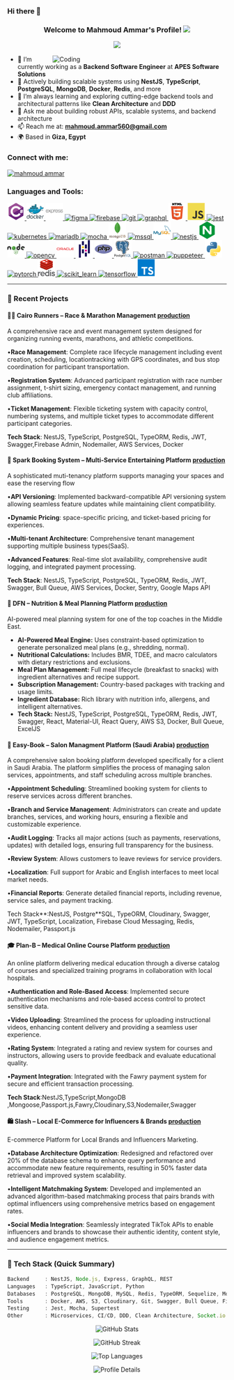 ### Hi there 👋

<h3 align="center">
  Welcome to Mahmoud Ammar's Profile!
  <img src="https://media.giphy.com/media/hvRJCLFzcasrR4ia7z/giphy.gif" width="28">
</h3>

<!-- Typing SVG by DenverCoder1 -->
<p align="center">
  <a href="https://github.com/DenverCoder1/readme-typing-svg">
    <img src="https://readme-typing-svg.herokuapp.com/?lines=Backend%20Software%20Engineer;Always%20Learning%20and%20Building&font=Fira%20Code&center=true&width=440&height=45&color=f75c7e&vCenter=true&size=22">
  </a>
</p>

<img align="right" alt="Coding" width="400" src="https://cdn.dribbble.com/users/1162077/screenshots/3848914/programmer.gif" />

- 🔭 I’m currently working as a **Backend Software Engineer** at **APES Software Solutions**
- 🚀 Actively building scalable systems using **NestJS**, **TypeScript**, **PostgreSQL**, **MongoDB**, **Docker**, **Redis**, and more
- 🌱 I’m always learning and exploring cutting-edge backend tools and architectural patterns like **Clean Architecture** and **DDD**
- 💬 Ask me about building robust APIs, scalable systems, and backend architecture
- 📫 Reach me at: **mahmoud.ammar560@gmail.com**
- 🌍 Based in **Giza, Egypt**

<h3 align="left">Connect with me:</h3>
<p align="left">
<a href="https://www.linkedin.com/in/mahmoud-ammar-539713193/" target="blank">
  <img align="center" src="https://raw.githubusercontent.com/rahuldkjain/github-profile-readme-generator/master/src/images/icons/Social/linked-in-alt.svg" alt="mahmoud ammar" height="30" width="40" />
</a>
</p>

<h3 align="left">Languages and Tools:</h3>
<p align="left">
<p align="left"> <a href="https://www.w3schools.com/cs/" target="_blank" rel="noreferrer"> <img src="https://raw.githubusercontent.com/devicons/devicon/master/icons/csharp/csharp-original.svg" alt="csharp" width="40" height="40"/> </a> <a href="https://www.docker.com/" target="_blank" rel="noreferrer"> <img src="https://raw.githubusercontent.com/devicons/devicon/master/icons/docker/docker-original-wordmark.svg" alt="docker" width="40" height="40"/> </a> <a href="https://expressjs.com" target="_blank" rel="noreferrer"> <img src="https://raw.githubusercontent.com/devicons/devicon/master/icons/express/express-original-wordmark.svg" alt="express" width="40" height="40"/> </a> <a href="https://www.figma.com/" target="_blank" rel="noreferrer"> <img src="https://www.vectorlogo.zone/logos/figma/figma-icon.svg" alt="figma" width="40" height="40"/> </a> <a href="https://firebase.google.com/" target="_blank" rel="noreferrer"> <img src="https://www.vectorlogo.zone/logos/firebase/firebase-icon.svg" alt="firebase" width="40" height="40"/> </a> <a href="https://git-scm.com/" target="_blank" rel="noreferrer"> <img src="https://www.vectorlogo.zone/logos/git-scm/git-scm-icon.svg" alt="git" width="40" height="40"/> </a> <a href="https://graphql.org" target="_blank" rel="noreferrer"> <img src="https://www.vectorlogo.zone/logos/graphql/graphql-icon.svg" alt="graphql" width="40" height="40"/> </a> <a href="https://www.w3.org/html/" target="_blank" rel="noreferrer"> <img src="https://raw.githubusercontent.com/devicons/devicon/master/icons/html5/html5-original-wordmark.svg" alt="html5" width="40" height="40"/> </a> <a href="https://developer.mozilla.org/en-US/docs/Web/JavaScript" target="_blank" rel="noreferrer"> <img src="https://raw.githubusercontent.com/devicons/devicon/master/icons/javascript/javascript-original.svg" alt="javascript" width="40" height="40"/> </a> <a href="https://jestjs.io" target="_blank" rel="noreferrer"> <img src="https://www.vectorlogo.zone/logos/jestjsio/jestjsio-icon.svg" alt="jest" width="40" height="40"/> </a> <a href="https://kubernetes.io" target="_blank" rel="noreferrer"> <img src="https://www.vectorlogo.zone/logos/kubernetes/kubernetes-icon.svg" alt="kubernetes" width="40" height="40"/> </a> <a href="https://mariadb.org/" target="_blank" rel="noreferrer"> <img src="https://www.vectorlogo.zone/logos/mariadb/mariadb-icon.svg" alt="mariadb" width="40" height="40"/> </a> <a href="https://mochajs.org" target="_blank" rel="noreferrer"> <img src="https://www.vectorlogo.zone/logos/mochajs/mochajs-icon.svg" alt="mocha" width="40" height="40"/> </a> <a href="https://www.mongodb.com/" target="_blank" rel="noreferrer"> <img src="https://raw.githubusercontent.com/devicons/devicon/master/icons/mongodb/mongodb-original-wordmark.svg" alt="mongodb" width="40" height="40"/> </a> <a href="https://www.microsoft.com/en-us/sql-server" target="_blank" rel="noreferrer"> <img src="https://www.svgrepo.com/show/303229/microsoft-sql-server-logo.svg" alt="mssql" width="40" height="40"/> </a> <a href="https://www.mysql.com/" target="_blank" rel="noreferrer"> <img src="https://raw.githubusercontent.com/devicons/devicon/master/icons/mysql/mysql-original-wordmark.svg" alt="mysql" width="40" height="40"/> </a><a href="https://nestjs.com/" target="_blank" rel="noreferrer"> 
  <img src="https://cdn.jsdelivr.net/gh/devicons/devicon/icons/nestjs/nestjs-plain.svg" alt="nestjs" width="40" height="40"/> 
</a>
</a> <a href="https://www.nginx.com" target="_blank" rel="noreferrer"> <img src="https://raw.githubusercontent.com/devicons/devicon/master/icons/nginx/nginx-original.svg" alt="nginx" width="40" height="40"/> </a> <a href="https://nodejs.org" target="_blank" rel="noreferrer"> <img src="https://raw.githubusercontent.com/devicons/devicon/master/icons/nodejs/nodejs-original-wordmark.svg" alt="nodejs" width="40" height="40"/> </a> <a href="https://opencv.org/" target="_blank" rel="noreferrer"> <img src="https://www.vectorlogo.zone/logos/opencv/opencv-icon.svg" alt="opencv" width="40" height="40"/> </a> <a href="https://www.oracle.com/" target="_blank" rel="noreferrer"> <img src="https://raw.githubusercontent.com/devicons/devicon/master/icons/oracle/oracle-original.svg" alt="oracle" width="40" height="40"/> </a> <a href="https://pandas.pydata.org/" target="_blank" rel="noreferrer"> <img src="https://raw.githubusercontent.com/devicons/devicon/2ae2a900d2f041da66e950e4d48052658d850630/icons/pandas/pandas-original.svg" alt="pandas" width="40" height="40"/> </a> <a href="https://www.php.net" target="_blank" rel="noreferrer"> <img src="https://raw.githubusercontent.com/devicons/devicon/master/icons/php/php-original.svg" alt="php" width="40" height="40"/> </a> <a href="https://www.postgresql.org" target="_blank" rel="noreferrer"> <img src="https://raw.githubusercontent.com/devicons/devicon/master/icons/postgresql/postgresql-original-wordmark.svg" alt="postgresql" width="40" height="40"/> </a> <a href="https://postman.com" target="_blank" rel="noreferrer"> <img src="https://www.vectorlogo.zone/logos/getpostman/getpostman-icon.svg" alt="postman" width="40" height="40"/> </a> <a href="https://github.com/puppeteer/puppeteer" target="_blank" rel="noreferrer"> <img src="https://www.vectorlogo.zone/logos/pptrdev/pptrdev-official.svg" alt="puppeteer" width="40" height="40"/> </a> <a href="https://www.python.org" target="_blank" rel="noreferrer"> <img src="https://raw.githubusercontent.com/devicons/devicon/master/icons/python/python-original.svg" alt="python" width="40" height="40"/> </a> <a href="https://pytorch.org/" target="_blank" rel="noreferrer"> <img src="https://www.vectorlogo.zone/logos/pytorch/pytorch-icon.svg" alt="pytorch" width="40" height="40"/> </a> <a href="https://redis.io" target="_blank" rel="noreferrer"> <img src="https://raw.githubusercontent.com/devicons/devicon/master/icons/redis/redis-original-wordmark.svg" alt="redis" width="40" height="40"/> </a> <a href="https://scikit-learn.org/" target="_blank" rel="noreferrer"> <img src="https://upload.wikimedia.org/wikipedia/commons/0/05/Scikit_learn_logo_small.svg" alt="scikit_learn" width="40" height="40"/> </a> <a href="https://www.tensorflow.org" target="_blank" rel="noreferrer"> <img src="https://www.vectorlogo.zone/logos/tensorflow/tensorflow-icon.svg" alt="tensorflow" width="40" height="40"/> </a> <a href="https://www.typescriptlang.org/" target="_blank" rel="noreferrer"> <img src="https://raw.githubusercontent.com/devicons/devicon/master/icons/typescript/typescript-original.svg" alt="typescript" width="40" height="40"/> </a> </p></p>

---

### 🧠 Recent Projects

#### 🏃‍♂️ Cairo Runners – Race & Marathon Management [production](#)
A comprehensive race and event management system designed for organizing running events, marathons, and athletic competitions.

•**Race Management**: Complete race lifecycle management including event creation, scheduling, locationtracking with GPS coordinates, and bus stop coordination for participant transportation.

•**Registration System**: Advanced participant registration with race number assignment, t-shirt sizing, emergency contact management, and running club affiliations.

•**Ticket Management**: Flexible ticketing system with capacity control, numbering systems, and multiple ticket types to accommodate different participant categories.

**Tech Stack**: NestJS, TypeScript, PostgreSQL, TypeORM, Redis, JWT, Swagger,Firebase Admin, Nodemailer, AWS Services, Docker

#### 📅 Spark Booking System – Multi-Service Entertaining Platform [production](#)
A sophisticated muti-tenancy platform supports managing your spaces and ease the reserving flow 

•**API Versioning**: Implemented backward-compatible API versioning system allowing seamless feature updates while maintaining client compatibility.

•**Dynamic Pricing**: space-specific pricing, and ticket-based pricing for experiences.

•**Multi-tenant Architecture**: Comprehensive tenant management supporting multiple business types(SaaS).

•**Advanced Features**: Real-time slot availability, comprehensive audit logging, and integrated payment processing.

**Tech Stack**: NestJS, TypeScript, PostgreSQL, TypeORM, Redis, JWT, Swagger, Bull Queue, AWS Services, Docker,
Sentry, Google Maps API


#### 🥗 DFN – Nutrition & Meal Planning Platform [production](#)
AI-powered meal planning system for one of the top coaches in the Middle East.
- **AI-Powered Meal Engine:** Uses constraint-based optimization to generate personalized meal plans (e.g., shredding, normal).
- **Nutritional Calculations:** Includes BMR, TDEE, and macro calculators with dietary restrictions and exclusions.
- **Meal Plan Management:** Full meal lifecycle (breakfast to snacks) with ingredient alternatives and recipe support.
- **Subscription Management:** Country-based packages with tracking and usage limits.
- **Ingredient Database:** Rich library with nutrition info, allergens, and intelligent alternatives.
- **Tech Stack:** NestJS, TypeScript, PostgreSQL, TypeORM, Redis, JWT, Swagger, React, Material-UI, React Query, AWS S3, Docker, Bull Queue, ExcelJS

#### 🚀 Easy-Book – Salon Managment Platform (Saudi Arabia) [production](#)
A comprehensive salon booking platform developed specifically for a client in Saudi Arabia. The platform simplifies
the process of managing salon services, appointments, and staff scheduling across multiple branches.

•**Appointment Scheduling**: Streamlined booking system for clients to reserve services across different branches.

•**Branch and Service Management**: Administrators can create and update branches, services, and working hours, ensuring a flexible and customizable experience.

•**Audit Logging**: Tracks all major actions (such as payments, reservations, updates) with detailed logs, ensuring full transparency for the business.

•**Review System**: Allows customers to leave reviews for service providers.

•**Localization**: Full support for Arabic and English interfaces to meet local market needs.

•**Financial Reports**: Generate detailed financial reports, including revenue, service sales, and payment tracking.

Tech Stack**:NestJS, Postgre**SQL, TypeORM, Cloudinary, Swagger, JWT, TypeScript, Localization, Firebase Cloud
Messaging, Redis, Nodemailer, Passport.js

#### 🎓 Plan-B – Medical Online Course Platform [production](#)

An online platform delivering medical education through a diverse catalog of courses and specialized training programs in collaboration with local hospitals.

•**Authentication and Role-Based Access**: Implemented secure authentication mechanisms and role-based access control to protect sensitive data.

•**Video Uploading**: Streamlined the process for uploading instructional videos, enhancing content delivery and providing a seamless user experience.

•**Rating System**: Integrated a rating and review system for courses and instructors, allowing users to provide feedback and evaluate educational quality.

•**Payment Integration**: Integrated with the Fawry payment system for secure and efficient transaction
processing.

**Tech Stack**:NestJS,TypeScript,MongoDB ,Mongoose,Passport.js,Fawry,Cloudinary,S3,Nodemailer,Swagger



#### 🛍️ Slash – Local E-Commerce for Influencers & Brands [production](#)
E-commerce Platform for Local Brands and Influencers Marketing.

•**Database Architecture Optimization**: Redesigned and refactored over 20% of the database schema to enhance query performance and accommodate new feature requirements, resulting in 50% faster data retrieval and improved system scalability.

•**Intelligent Matchmaking System**: Developed and implemented an advanced algorithm-based matchmaking process that pairs brands with optimal influencers using comprehensive metrics based on engagement rates.

•**Social Media Integration**: Seamlessly integrated TikTok APIs to enable influencers and brands to showcase their authentic identity, content style, and audience engagement metrics.

---

### 🧰 Tech Stack (Quick Summary)

```ts
Backend     : NestJS, Node.js, Express, GraphQL, REST
Languages   : TypeScript, JavaScript, Python
Databases   : PostgreSQL, MongoDB, MySQL, Redis, TypeORM, Sequelize, Mongoose
Tools       : Docker, AWS, S3, Cloudinary, Git, Swagger, Bull Queue, Firebase
Testing     : Jest, Mocha, Supertest
Other       : Microservices, CI/CD, DDD, Clean Architecture, Socket.io

```
<p align="center"> <img src="https://github-readme-stats.vercel.app/api?username=Mahmoud3mmar&show_icons=true&theme=tokyonight&count_private=true&hide_border=true" alt="GitHub Stats" /> </p> <p align="center"> <img src="https://github-readme-streak-stats.herokuapp.com?user=Mahmoud3mmar&theme=tokyonight&hide_border=true" alt="GitHub Streak" /> </p> <p align="center"> <img src="https://github-readme-stats.vercel.app/api/top-langs/?username=Mahmoud3mmar&layout=compact&theme=tokyonight&hide_border=true" alt="Top Languages" /> </p> <p align="center"> <img src="https://github-profile-summary-cards.vercel.app/api/cards/profile-details?username=Mahmoud3mmar&theme=tokyonight" alt="Profile Details" /> </p>

